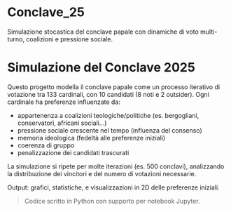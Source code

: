 # Conclave_25
Simulazione stocastica del conclave papale con dinamiche di voto multi-turno, coalizioni e pressione sociale.


# Simulazione del Conclave 2025

Questo progetto modella il conclave papale come un processo iterativo di votazione tra 133 cardinali, con 10 candidati (8 noti e 2 outsider). Ogni cardinale ha preferenze influenzate da:

- appartenenza a coalizioni teologiche/politiche (es. bergogliani, conservatori, africani sociali…)
- pressione sociale crescente nel tempo (influenza del consenso)
- memoria ideologica (fedeltà alle preferenze iniziali)
- coerenza di gruppo
- penalizzazione dei candidati trascurati

La simulazione si ripete per molte iterazioni (es. 500 conclavi), analizzando la distribuzione dei vincitori e del numero di votazioni necessarie.

Output: grafici, statistiche, e visualizzazioni in 2D delle preferenze iniziali.

> Codice scritto in Python con supporto per notebook Jupyter.
